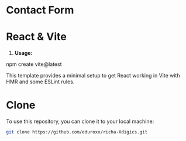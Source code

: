 # Contact Form
# React & Vite

1. **Usage:**

npm create vite@latest

This template provides a minimal setup to get React working in Vite with HMR and some ESLint rules.

# Clone 
To use this repository, you can clone it to your local machine:

```bash
git clone https://github.com/eduroxx/richa-Xdigics.git
